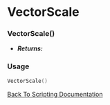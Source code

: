 # VectorScale

### VectorScale()
- ***Returns:*** 

### Usage

```Lua
VectorScale()
```


[Back To Scripting Documentation](../README.md)
